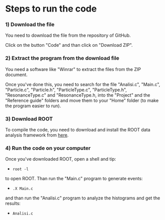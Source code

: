 # Steps to run the code

### 1) Download the file
You need to download the file from the repository of GitHub.

Click on the button "Code" and than click on "Download ZIP".
### 2) Extract the program from the download file
You need a software like "Winrar" to extract the files from the ZIP document.

Once you've done this, you need to search for the file "Analisi.c", "Main.c", "Particle.c", "Particle.h", "ParticleType.c", "ParticleType.h", "ResonanceType.c" and "ResonanceType.h, into the "Project" and the "Reference guide" folders and move them to your "Home" folder (to make the program easier to run).
### 3) Download ROOT
To compile the code, you need to download and install the ROOT data analysis framework from [here](https://d35c7d8c.web.cern.ch/downloading-root).

### 4) Run the code on your computer
Once you've downloaded ROOT, open a shell and tip:
 
- `root -l`

to open ROOT. Than run the "Main.c" program to generate events:

- `.X Main.c`

and than run the "Analisi.c" program to analyze the histograms and get the results:

- `Analisi.c`

